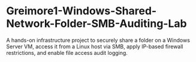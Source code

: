 # Greimore1-Windows-Shared-Network-Folder-SMB-Auditing-Lab
A hands-on infrastructure project to securely share a folder on a Windows Server VM, access it from a Linux host via SMB, apply IP-based firewall restrictions, and enable file access audit logging.
